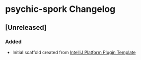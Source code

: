 <!-- Keep a Changelog guide -> https://keepachangelog.com -->

# psychic-spork Changelog

## [Unreleased]
### Added
- Initial scaffold created from [IntelliJ Platform Plugin Template](https://github.com/JetBrains/intellij-platform-plugin-template)
